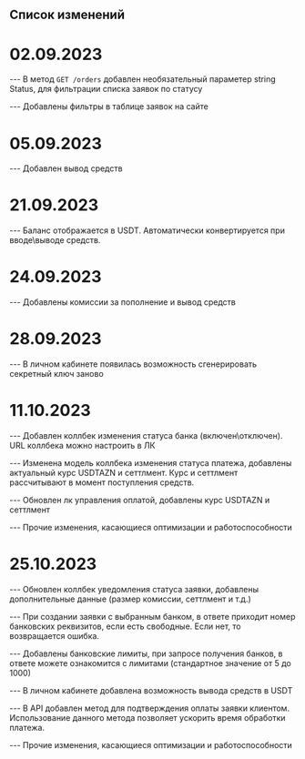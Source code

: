 ## Список изменений

# 02.09.2023

--- В метод `GET /orders` добавлен необязательный параметер string Status, для фильтрации списка заявок по статусу

--- Добавлены фильтры в таблице заявок на сайте

# 05.09.2023

--- Добавлен вывод средств

# 21.09.2023

--- Баланс отображается в USDT. Автоматически конвертируется при вводе\выводе средств.

# 24.09.2023

--- Добавлены комиссии за пополнение и вывод средств

# 28.09.2023

--- В личном кабинете появилась возможность сгенерировать секретный ключ заново

# 11.10.2023

--- Добавлен коллбек изменения статуса банка (включен\отключен). URL коллбека можно настроить в ЛК

--- Изменена модель коллбека изменения статуса платежа, добавлены актуальный курс USDTAZN и сеттлмент. Курс и сеттлмент рассчитывают в момент поступления средств.

--- Обновлен лк управления оплатой, добавлены курс USDTAZN и сеттлмент

--- Прочие изменения, касающиеся оптимизации и работоспособности

# 25.10.2023

--- Обновлен коллбек уведомления статуса заявки, добавлены дополнительные данные (размер комиссии, сеттлмент и т.д.)

--- При создании заявки с выбранным банком, в ответе приходит номер банковских реквизитов, если есть свободные. Если нет, то возвращается ошибка.

--- Добавлены банковские лимиты, при запросе получения банков, в ответе можете ознакомится с лимитами (стандартное значение от 5 до 1000)

--- В личном кабинете добавлена возможность вывода средств в USDT

--- В API добавлен метод для подтверждения оплаты заявки клиентом. Использование данного метода позволяет ускорить время обработки платежа.

--- Прочие изменения, касающиеся оптимизации и работоспособности
